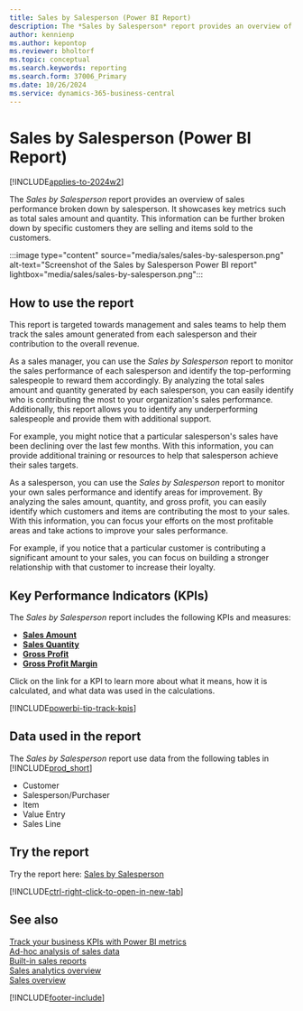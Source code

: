 ```yaml
---
title: Sales by Salesperson (Power BI Report)
description: The *Sales by Salesperson* report provides an overview of sales performance broken down by salesperson.
author: kennienp
ms.author: kepontop
ms.reviewer: bholtorf
ms.topic: conceptual
ms.search.keywords: reporting
ms.search.form: 37006_Primary
ms.date: 10/26/2024
ms.service: dynamics-365-business-central
---
```


# Sales by Salesperson (Power BI Report)

[!INCLUDE[applies-to-2024w2](includes/applies-to-2024w2.md)]

The *Sales by Salesperson* report provides an overview of sales performance broken down by salesperson. It showcases key metrics such as total sales amount and quantity. This information can be further broken down by specific customers they are selling and items sold to the customers.

:::image type="content" source="media/sales/sales-by-salesperson.png" alt-text="Screenshot of the Sales by Salesperson Power BI report" lightbox="media/sales/sales-by-salesperson.png":::


## How to use the report

This report is targeted towards management and sales teams to help them track the sales amount generated from each salesperson and their contribution to the overall revenue.

As a sales manager, you can use the *Sales by Salesperson* report to monitor the sales performance of each salesperson and identify the top-performing salespeople to reward them accordingly. By analyzing the total sales amount and quantity generated by each salesperson, you can easily identify who is contributing the most to your organization's sales performance. Additionally, this report allows you to identify any underperforming salespeople and provide them with additional support.

For example, you might notice that a particular salesperson's sales have been declining over the last few months. With this information, you can provide additional training or resources to help that salesperson achieve their sales targets.

As a salesperson, you can use the *Sales by Salesperson* report to monitor your own sales performance and identify areas for improvement. By analyzing the sales amount, quantity, and gross profit, you can easily identify which customers and items are contributing the most to your sales. With this information, you can focus your efforts on the most profitable areas and take actions to improve your sales performance. 

For example, if you notice that a particular customer is contributing a significant amount to your sales, you can focus on building a stronger relationship with that customer to increase their loyalty.

## Key Performance Indicators (KPIs)

The *Sales by Salesperson* report includes the following KPIs and measures: 

- [**Sales Amount**](sales-powerbi-sales-kpis.md#sales-amount)
- [**Sales Quantity**](sales-powerbi-sales-kpis.md#sales-quantity)
- [**Gross Profit**](sales-powerbi-sales-kpis.md#gross-profit)
- [**Gross Profit Margin**](sales-powerbi-sales-kpis.md#gross-profit-margin)

Click on the link for a KPI to learn more about what it means, how it is calculated, and what data was used in the calculations. 

[!INCLUDE[powerbi-tip-track-kpis](../includes/powerbi-tip-track-kpis.md)]


## Data used in the report

The *Sales by Salesperson* report use data from the following tables in [!INCLUDE[prod_short](../includes/prod_short.md)]

- Customer
- Salesperson/Purchaser
- Item
- Value Entry
- Sales Line

## Try the report

Try the report here: [Sales by Salesperson](https://businesscentral.dynamics.com?page=37006)

[!INCLUDE[ctrl-right-click-to-open-in-new-tab](../includes/ctrl-right-click-to-open-in-new-tab.md)]

## See also

[Track your business KPIs with Power BI metrics](track-kpis-with-power-bi-metrics.md)   
[Ad-hoc analysis of sales data](ad-hoc-analysis-sales.md)   
[Built-in sales reports](sales-reports.md)   
[Sales analytics overview](sales-analytics-overview.md)  
[Sales overview](sales-manage-sales.md)  

[!INCLUDE[footer-include](includes/footer-banner.md)]

